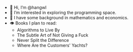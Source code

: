 - 👋 Hi, I’m @hangwl
- 👀 I’m interested in exploring the programming space.
- 🌱 I have some background in mathematics and economics.
- 👁️ Books I plan to read:
     - Algorithms to Live By
     - The Subtle Art of Not Giving a Fuck
     - Never Split the Difference
     - Where Are the Customers' Yachts?
<!---
hangwl/hangwl is a ✨ special ✨ repository because its `README.md` (this file) appears on your GitHub profile.
You can click the Preview link to take a look at your changes.
- 💞️ I’m looking to collaborate on ...
- 📫 How to reach me ...
--->
